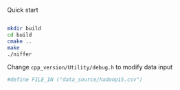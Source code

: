 
Quick start

```bash

mkdir build
cd build
cmake ..
make
./niffer
```

Change `cpp_version/Utility/debug.h` to modify data input

```bash
#define FILE_IN ("data_source/hadoop15.csv")
```